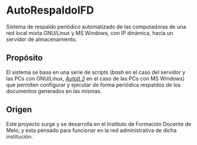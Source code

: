 # AutoRespaldoIFD
Sistema de respaldo periódico automatizado de las computadoras de una red local mixta GNU/Linux y MS Windows, con IP dinámica, hacia un servidor de almacenamiento.
## Propósito
El sistema se basa en una serie de scripts (*bash* en el caso del servidor y las PCs con GNU/Linux, *[AutoIt 3][autoit]* en el caso de las PCs con MS Windows) que permiten configurar y ejecutar de forma periódica respaldos de los documentos generados en las mismas.

## Origen
Este proyecto surge y se desarrolla en el Instituto de Formación Docente de Melo, y esta pensado para funcionar en la red administrativa de dicha institución.


[autoit]: https://www.autoitscript.com/site/
